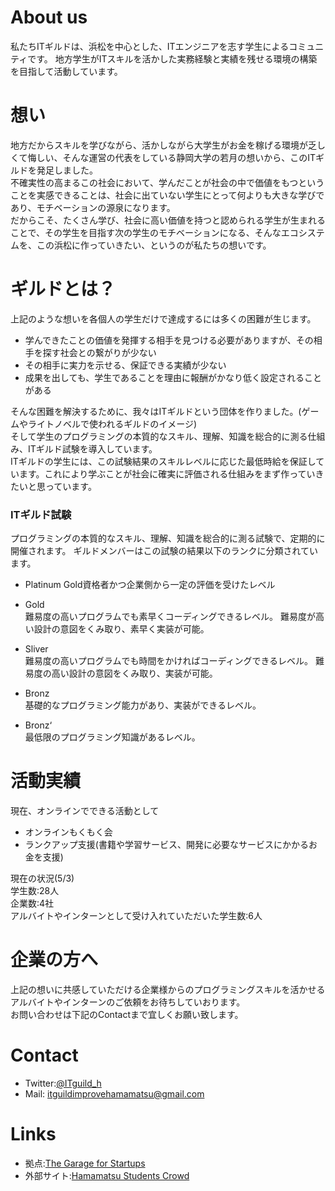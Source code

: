 # About us
私たちITギルドは、浜松を中心とした、ITエンジニアを志す学生によるコミュニティです。 地方学生がITスキルを活かした実務経験と実績を残せる環境の構築を目指して活動しています。<br>




# 想い
地方だからスキルを学びながら、活かしながら大学生がお金を稼げる環境が乏しくて悔しい、そんな運営の代表をしている静岡大学の若月の想いから、このITギルドを発足しました。<br>
不確実性の高まるこの社会において、学んだことが社会の中で価値をもつということを実感できることは、社会に出ていない学生にとって何よりも大きな学びであり、モチベーションの源泉になります。<br>
だからこそ、たくさん学び、社会に高い価値を持つと認められる学生が生まれることで、その学生を目指す次の学生のモチベーションになる、そんなエコシステムを、この浜松に作っていきたい、というのが私たちの想いです。


# ギルドとは？
上記のような想いを各個人の学生だけで達成するには多くの困難が生じます。<br>
- 学んできたことの価値を発揮する相手を見つける必要がありますが、その相手を探す社会との繋がりが少ない<br>
- その相手に実力を示せる、保証できる実績が少ない<br>
- 成果を出しても、学生であることを理由に報酬がかなり低く設定されることがある<br>

そんな困難を解決するために、我々はITギルドという団体を作りました。(ゲームやライトノベルで使われるギルドのイメージ)<br>
そして学生のプログラミングの本質的なスキル、理解、知識を総合的に測る仕組み、ITギルド試験を導入しています。<br>
ITギルドの学生には、この試験結果のスキルレベルに応じた最低時給を保証しています。これにより学ぶことが社会に確実に評価される仕組みをまず作っていきたいと思っています。<br>

### ITギルド試験
プログラミングの本質的なスキル、理解、知識を総合的に測る試験で、定期的に開催されます。
ギルドメンバーはこの試験の結果以下のランクに分類されています。
- Platinum Gold資格者かつ企業側から一定の評価を受けたレベル
 
- Gold <br>
難易度の高いプログラムでも素早くコーディングできるレベル。
難易度が高い設計の意図をくみ取り、素早く実装が可能。
 
- Sliver <br>
難易度の高いプログラムでも時間をかければコーディングできるレベル。
難易度の高い設計の意図をくみ取り、実装が可能。
　
- Bronz <br>
基礎的なプログラミング能力があり、実装ができるレベル。
 
- Bronz‘ <br>
最低限のプログラミング知識があるレベル。

# 活動実績
現在、オンラインでできる活動として
- オンラインもくもく会
- ランクアップ支援(書籍や学習サービス、開発に必要なサービスにかかるお金を支援)

現在の状況(5/3)<br>
学生数:28人<br>
企業数:4社<br>
アルバイトやインターンとして受け入れていただいた学生数:6人<br>


# 企業の方へ
上記の想いに共感していただける企業様からのプログラミングスキルを活かせるアルバイトやインターンのご依頼をお待ちしていおります。<br>
お問い合わせは下記のContactまで宜しくお願い致します。

# Contact
- Twitter:[@ITguild_h](https://twitter.com/ITguild_h?lang=ja)
- Mail: itguildimprovehamamatsu@gmail.com

# Links
- 拠点:[The Garage for Startups](https://the-garage-for-startups.jp/)<br>
- 外部サイト:[Hamamatsu Students Crowd](https://hs-crowd.com/archives/118)


<!-- theme cayman slate merlot timemachine -->

